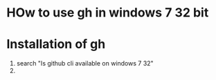 # HOw to use gh in windows 7 32 bit

# Installation of gh
1. search "Is github cli available on windows 7 32"
2. 
